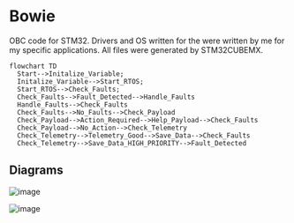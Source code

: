 # Bowie
OBC code for STM32. Drivers and OS written for the were written by me for my specific applications. All files were generated by STM32CUBEMX.

```mermaid
flowchart TD
  Start-->Initalize_Variable;
  Initalize_Variable-->Start_RTOS;
  Start_RTOS-->Check_Faults;
  Check_Faults-->Fault_Detected-->Handle_Faults
  Handle_Faults-->Check_Faults
  Check_Faults-->No_Faults-->Check_Payload
  Check_Payload-->Action_Required-->Help_Payload-->Check_Faults
  Check_Payload-->No_Action-->Check_Telemetry
  Check_Telemetry-->Telemetry_Good-->Save_Data-->Check_Faults
  Check_Telemetry-->Save_Data_HIGH_PRIORITY-->Fault_Detected
```
## Diagrams

![image](https://user-images.githubusercontent.com/60119461/194799143-310fdcce-f950-4ac1-a922-3dc4231e06b5.png)

![image](https://user-images.githubusercontent.com/60119461/194799069-e5608de6-d71c-46c1-94e2-388da6f919bd.png)
